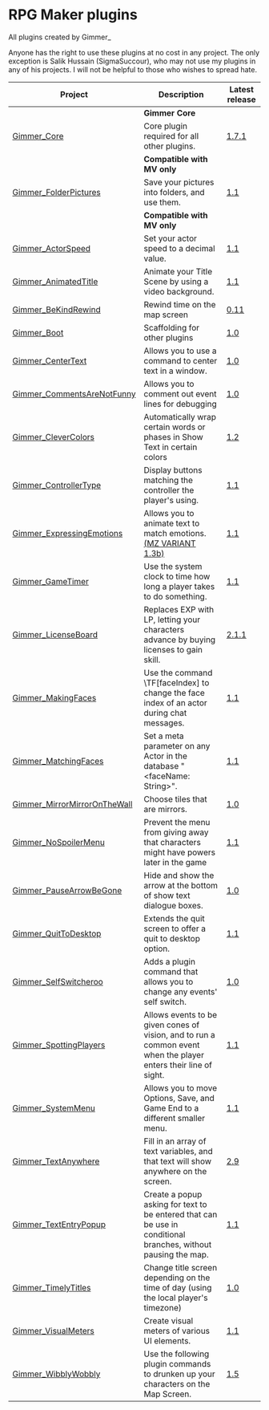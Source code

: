 # RPG Maker plugins
All plugins created by Gimmer_

Anyone has the right to use these plugins at no cost in any project.
The only exception is Salik Hussain (SigmaSuccour), who may not use my plugins in any of his projects. I will not be helpful to those who wishes to spread hate.

| Project                                                      | Description                                                                                                      | Latest release                              |
|--------------------------------------------------------------|------------------------------------------------------------------------------------------------------------------|---------------------------------------------|
|                                                              | **Gimmer Core**                                                                                                  |                                             |
| [Gimmer_Core][Gimmer_Core]                                   | Core plugin required for all other plugins.                                                                      | [1.7.1][Gimmer_Core_release]                |
|                                                              | **Compatible with MV only**                                                                                      |                                             |
| [Gimmer_FolderPictures][Gimmer_FolderPictures]               | Save your pictures into folders, and use them.                                                                   | [1.1][Gimmer_FolderPictures_release]        |
|                                                              | **Compatible with MV only**                                                                                      |                                             |
| [Gimmer_ActorSpeed][Gimmer_ActorSpeed]                       | Set your actor speed to a decimal value.                                                                         | [1.1][Gimmer_ActorSpeed_release]            |
| [Gimmer_AnimatedTitle][Gimmer_AnimatedTitle]                 | Animate your Title Scene by using a video background.                                                            | [1.1][Gimmer_AnimatedTitle_release]         |
| [Gimmer_BeKindRewind][Gimmer_BeKindRewind]                   | Rewind time on the map screen                                                                                    | [0.11][Gimmer_BeKindRewind_release]         |
| [Gimmer_Boot]                                                | Scaffolding for other plugins                                                                                    | [1.0][Gimmer_Boot_release]                  
| [Gimmer_CenterText][Gimmer_CenterText]                       | Allows you to use a command to center text in a window.                                                          | [1.0][Gimmer_CenterText_release]            |
| [Gimmer_CommentsAreNotFunny][Gimmer_CommentsAreNotFunny]     | Allows you to comment out event lines for debugging                                                              | [1.0][Gimmer_CommentsAreNotFunny_release]   |
| [Gimmer_CleverColors][Gimmer_CleverColors]                   | Automatically wrap certain words or phases in Show Text in certain colors                                        | [1.2][Gimmer_CleverColors_release]          
| [Gimmer_ControllerType][Gimmer_ControllerType]               | Display buttons matching the controller the player's using.                                                      | [1.1][Gimmer_ControllerType_release]        |
| [Gimmer_ExpressingEmotions][Gimmer_ExpressingEmotions]       | Allows you to animate text to match emotions. [(MZ VARIANT 1.3b)][Gimmer_EE_MZ]                                  | [1.1][Gimmer_ExpressingEmotions_release]    |
| [Gimmer_GameTimer][Gimmer_GameTimer]                         | Use the system clock to time how long a player takes to do something.                                            | [1.1][Gimmer_GameTimer_release]             |
| [Gimmer_LicenseBoard][Gimmer_LicenseBoard]                   | Replaces EXP with LP, letting your characters advance by buying licenses to gain skill.                          | [2.1.1][Gimmer_LicenseBoard_release]        |
| [Gimmer_MakingFaces][Gimmer_MakingFaces]                     | Use the command \TF[faceIndex] to change the face index of an actor during chat messages.                        | [1.1][Gimmer_MakingFaces_release]           |
| [Gimmer_MatchingFaces][Gimmer_MatchingFaces]                 | Set a meta parameter on any Actor in the database "<faceName: String>".                                          | [1.1][Gimmer_MatchingFaces_release]         |
| [Gimmer_MirrorMirrorOnTheWall][Gimmer_MirrorMirrorOnTheWall] | Choose tiles that are mirrors.                                                                                   | [1.0][Gimmer_MirrorMirrorOnTheWall_release] |
| [Gimmer_NoSpoilerMenu][Gimmer_NoSpoilerMenu]                 | Prevent the menu from giving away that characters might have powers later in the game | [1.1][Gimmer_NoSpoilerMenu_release]         |
| [Gimmer_PauseArrowBeGone][Gimmer_PauseArrowBeGone]           | Hide and show the arrow at the bottom of show text dialogue boxes.                                               | [1.0][Gimmer_PauseArrowBeGone_release]      |
| [Gimmer_QuitToDesktop][Gimmer_QuitToDesktop]                 | Extends the quit screen to offer a quit to desktop option.                                                       | [1.1][Gimmer_QuitToDesktop_release]         |
| [Gimmer_SelfSwitcheroo][Gimmer_SelfSwitcheroo]               | Adds a plugin command that allows you to change any events' self switch.                                         | [1.0][Gimmer_SelfSwitcheroo_release]        |
| [Gimmer_SpottingPlayers][Gimmer_SpottingPlayers]             | Allows events to be given cones of vision, and to run a common event when the player enters their line of sight. | [1.1][Gimmer_SpottingPlayers_release]       |
| [Gimmer_SystemMenu][Gimmer_SystemMenu]                       | Allows you to move Options, Save, and Game End to a different smaller menu.                                      | [1.1][Gimmer_SystemMenu_release]            |
| [Gimmer_TextAnywhere][Gimmer_TextAnywhere]                   | Fill in an array of text variables, and that text will show anywhere on the screen.                              | [2.9][Gimmer_TextAnywhere_release]          |
| [Gimmer_TextEntryPopup][Gimmer_TextEntryPopup]               | Create a popup asking for text to be entered that can be use in conditional branches, without pausing the map.   | [1.1][Gimmer_TextEntryPopup_release]        |
| [Gimmer_TimelyTitles][Gimmer_TimelyTitles]                   | Change title screen depending on the time of day (using the local player's timezone)                             | [1.0][Gimmer_TimelyTitles_release]          |
| [Gimmer_VisualMeters][Gimmer_VisualMeters]                   | Create visual meters of various UI elements.                                                                     | [1.1][Gimmer_VisualMeters_release]          |
| [Gimmer_WibblyWobbly][Gimmer_WibblyWobbly]                   | Use the following plugin commands to drunken up your characters on the Map Screen.                               | [1.5][Gimmer_WibblyWobbly_release]          |

  [Gimmer_Core]: https://github.com/gimmer/RPG-Maker-MV-Plugins/blob/master/Plugins/Gimmer_Core/
  [Gimmer_Core_release]: https://github.com/gimmer/RPG-Maker-MV-Plugins/blob/master/Plugins/Gimmer_Core/Gimmer_Core.js

  [Gimmer_FolderPictures]: https://github.com/gimmer/RPG-Maker-MV-Plugins/blob/master/Plugins/Gimmer_FolderPictures/
  [Gimmer_FolderPictures_release]: https://github.com/gimmer/RPG-Maker-MV-Plugins/blob/master/Plugins/Gimmer_FolderPictures/Gimmer_FolderPictures.js

  [Gimmer_ActorSpeed]: https://github.com/gimmer/RPG-Maker-MV-Plugins/blob/master/Plugins/Gimmer_ActorSpeed/
  [Gimmer_ActorSpeed_release]: https://github.com/gimmer/RPG-Maker-MV-Plugins/blob/master/Plugins/Gimmer_ActorSpeed/Gimmer_ActorSpeed.js

  [Gimmer_AnimatedTitle]: https://github.com/gimmer/RPG-Maker-MV-Plugins/blob/master/Plugins/Gimmer_AnimatedTitle/
  [Gimmer_AnimatedTitle_release]: https://github.com/gimmer/RPG-Maker-MV-Plugins/blob/master/Plugins/Gimmer_AnimatedTitle/Gimmer_AnimatedTitle.js

  [Gimmer_CenterText]: https://github.com/gimmer/RPG-Maker-MV-Plugins/blob/master/Plugins/Gimmer_CenterText/
  [Gimmer_CenterText_release]: https://github.com/gimmer/RPG-Maker-MV-Plugins/blob/master/Plugins/Gimmer_CenterText/Gimmer_CenterText.js

  [Gimmer_ControllerType]: https://github.com/gimmer/RPG-Maker-MV-Plugins/blob/master/Plugins/Gimmer_ControllerType/
  [Gimmer_ControllerType_release]: https://github.com/gimmer/RPG-Maker-MV-Plugins/blob/master/Plugins/Gimmer_ControllerType/Gimmer_ControllerType.js

  [Gimmer_ExpressingEmotions]: https://github.com/gimmer/RPG-Maker-MV-Plugins/blob/master/Plugins/Gimmer_ExpressingEmotions/
  [Gimmer_ExpressingEmotions_release]: https://github.com/gimmer/RPG-Maker-MV-Plugins/blob/master/Plugins/Gimmer_ExpressingEmotions/Gimmer_ExpressingEmotions.js
  [Gimmer_EE_MZ]: https://github.com/gimmer/RPG-Maker-MV-Plugins/blob/master/Plugins/Gimmer_ExpressingEmotions/MZ%20Variant/Gimmer_ExpressingEmotions.js

  [Gimmer_GameTimer]: https://github.com/gimmer/RPG-Maker-MV-Plugins/blob/master/Plugins/Gimmer_GameTimer/
  [Gimmer_GameTimer_release]: https://github.com/gimmer/RPG-Maker-MV-Plugins/blob/master/Plugins/Gimmer_GameTimer/Gimmer_GameTimer.js

  [Gimmer_LicenseBoard]: https://github.com/gimmer/RPG-Maker-MV-Plugins/blob/master/Plugins/Gimmer_LicenseBoard/
  [Gimmer_LicenseBoard_release]: https://github.com/gimmer/RPG-Maker-MV-Plugins/blob/master/Plugins/Gimmer_LicenseBoard/Gimmer_LicenseBoard.js

  [Gimmer_MakingFaces]: https://github.com/gimmer/RPG-Maker-MV-Plugins/blob/master/Plugins/Gimmer_MakingFaces/
  [Gimmer_MakingFaces_release]: https://github.com/gimmer/RPG-Maker-MV-Plugins/blob/master/Plugins/Gimmer_MakingFaces/Gimmer_MakingFaces.js

  [Gimmer_MatchingFaces]: https://github.com/gimmer/RPG-Maker-MV-Plugins/blob/master/Plugins/Gimmer_MatchingFaces/
  [Gimmer_MatchingFaces_release]: https://github.com/gimmer/RPG-Maker-MV-Plugins/blob/master/Plugins/Gimmer_MatchingFaces/Gimmer_MatchingFaces.js

  [Gimmer_MirrorMirrorOnTheWall]: https://github.com/gimmer/RPG-Maker-MV-Plugins/blob/master/Plugins/Gimmer_MirrorMirrorOnTheWall/
  [Gimmer_MirrorMirrorOnTheWall_release]: https://github.com/gimmer/RPG-Maker-MV-Plugins/blob/master/Plugins/Gimmer_MirrorMirrorOnTheWall/Gimmer_MirrorMirrorOnTheWall.js

  [Gimmer_PauseArrowBeGone]: https://github.com/gimmer/RPG-Maker-MV-Plugins/blob/master/Plugins/Gimmer_PauseArrowBeGone/
  [Gimmer_PauseArrowBeGone_release]: https://github.com/gimmer/RPG-Maker-MV-Plugins/blob/master/Plugins/Gimmer_PauseArrowBeGone/Gimmer_PauseArrowBeGone.js

  [Gimmer_QuitToDesktop]: https://github.com/gimmer/RPG-Maker-MV-Plugins/blob/master/Plugins/Gimmer_QuitToDesktop/
  [Gimmer_QuitToDesktop_release]: https://github.com/gimmer/RPG-Maker-MV-Plugins/blob/master/Plugins/Gimmer_QuitToDesktop/Gimmer_QuitToDesktop.js

  [Gimmer_SelfSwitcheroo]: https://github.com/gimmer/RPG-Maker-MV-Plugins/blob/master/Plugins/Gimmer_SelfSwitcheroo/
  [Gimmer_SelfSwitcheroo_release]: https://github.com/gimmer/RPG-Maker-MV-Plugins/blob/master/Plugins/Gimmer_SelfSwitcheroo/Gimmer_SelfSwitcheroo.js

  [Gimmer_SpottingPlayers]: https://github.com/gimmer/RPG-Maker-MV-Plugins/blob/master/Plugins/Gimmer_SpottingPlayers/
  [Gimmer_SpottingPlayers_release]: https://github.com/gimmer/RPG-Maker-MV-Plugins/blob/master/Plugins/Gimmer_SpottingPlayers/Gimmer_SpottingPlayers.js

  [Gimmer_SystemMenu]: https://github.com/gimmer/RPG-Maker-MV-Plugins/blob/master/Plugins/Gimmer_SystemMenu/
  [Gimmer_SystemMenu_release]: https://github.com/gimmer/RPG-Maker-MV-Plugins/blob/master/Plugins/Gimmer_SystemMenu/Gimmer_SystemMenu.js

  [Gimmer_TextAnywhere]: https://github.com/gimmer/RPG-Maker-MV-Plugins/blob/master/Plugins/Gimmer_TextAnywhere/
  [Gimmer_TextAnywhere_release]: https://github.com/gimmer/RPG-Maker-MV-Plugins/blob/master/Plugins/Gimmer_TextAnywhere/Gimmer_TextAnywhere.js

  [Gimmer_TextEntryPopup]: https://github.com/gimmer/RPG-Maker-MV-Plugins/blob/master/Plugins/Gimmer_TextEntryPopup/
  [Gimmer_TextEntryPopup_release]: https://github.com/gimmer/RPG-Maker-MV-Plugins/blob/master/Plugins/Gimmer_TextEntryPopup/Gimmer_TextEntryPopup.js

  [Gimmer_TimelyTitles]: https://github.com/gimmer/RPG-Maker-MV-Plugins/blob/master/Plugins/Gimmer_TimelyTitles/
  [Gimmer_TimelyTitles_release]: https://github.com/gimmer/RPG-Maker-MV-Plugins/blob/master/Plugins/Gimmer_TimelyTitles/Gimmer_TimelyTitles.js

  [Gimmer_VisualMeters]: https://github.com/gimmer/RPG-Maker-MV-Plugins/blob/master/Plugins/Gimmer_VisualMeters/
  [Gimmer_VisualMeters_release]: https://github.com/gimmer/RPG-Maker-MV-Plugins/blob/master/Plugins/Gimmer_VisualMeters/Gimmer_VisualMeters.js

  [Gimmer_WibblyWobbly]: https://github.com/gimmer/RPG-Maker-MV-Plugins/blob/master/Plugins/Gimmer_WibblyWobbly/
  [Gimmer_WibblyWobbly_release]: https://github.com/gimmer/RPG-Maker-MV-Plugins/blob/master/Plugins/Gimmer_WibblyWobbly/Gimmer_WibblyWobbly.js

  [Gimmer_BeKindRewind]: https://github.com/gimmer/RPG-Maker-MV-Plugins/blob/master/Plugins/Gimmer_BeKindRewind/
  [Gimmer_BeKindRewind_release]: https://github.com/gimmer/RPG-Maker-MV-Plugins/blob/master/Plugins/Gimmer_BeKindRewind/Gimmer_BeKindRewind.js
  
[Gimmer_CleverColors]: https://github.com/gimmer/RPG-Maker-MV-Plugins/blob/master/Plugins/Gimmer_CleverColors/
[Gimmer_CleverColors_release]: https://github.com/gimmer/RPG-Maker-MV-Plugins/blob/master/Plugins/Gimmer_CleverColors/Gimmer_CleverColors.js

[Gimmer_CommentsAreNotFunny]: https://github.com/gimmer/RPG-Maker-MV-Plugins/blob/master/Plugins/Gimmer_CommentsAreNotFunny/
[Gimmer_CommentsAreNotFunny_release]: https://github.com/gimmer/RPG-Maker-MV-Plugins/blob/master/Plugins/Gimmer_CommentsAreNotFunny/Gimmer_CommentsAreNotFunny.js 

[Gimmer_Boot]: https://github.com/gimmer/RPG-Maker-MV-Plugins/tree/master/Plugins/Gimmer_Boot
[Gimmer_Boot_release]: https://github.com/gimmer/RPG-Maker-MV-Plugins/blob/master/Plugins/Gimmer_Boot/Gimmer_Boot.js

[Gimmer_NoSpoilerMenu]: https://github.com/gimmer/RPG-Maker-MV-Plugins/tree/master/Plugins/Gimmer_NoSpoilerMenu
[Gimmer_NoSpoilerMenu_release]: https://github.com/gimmer/RPG-Maker-MV-Plugins/blob/master/Plugins/Gimmer_NoSpoilerMenu/Gimmer_NoSpoilersMenu.js
